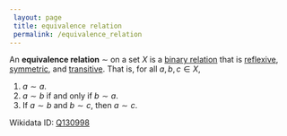 ```yaml
---
 layout: page
 title: equivalence relation
 permalink: /equivalence_relation
---
```

An **equivalence relation** $\sim$ on a set $X$ is a [binary relation](https://defsmath.github.io/DefsMath/binary_relation) that is [reflexive](https://defsmath.github.io/DefsMath/reflexive), [symmetric](https://defsmath.github.io/DefsMath/symmetric), and [transitive](https://defsmath.github.io/DefsMath/transitive). That is, for all $a,b,c \in X$,
1. $a\sim a$.
2. $a \sim b$ if and only if $b \sim a$.
3. If $a \sim b$ and $b \sim c$, then $a\sim c$.

Wikidata ID: [Q130998](https://www.wikidata.org/wiki/Q130998)